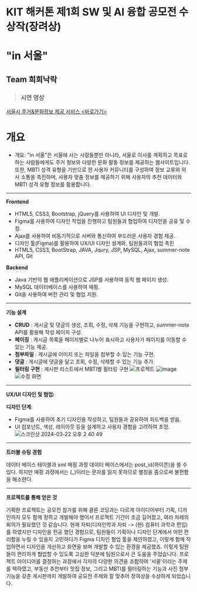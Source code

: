 <h1>KIT 해커톤 제1회 SW 및 AI 융합 공모전 수상작(장려상)</h1>

<h1>"in 서울"</h1>
<h2>Team 희희낙락</h2>
<blockquote><h3>시연 영상</h3></blockquote>
<a href="https://github.com/Katie27-maker/INSeoulProject">서울시 주거&문화정보 제공 서비스 <바로가기></a>
<br>
<h1>개요</h1>
<ul>
  <li>개요: "in 서울"은 서울에 사는 사람들뿐만 아니라, 서울로 이사를 계획하고 목표로 하는 사람들에게도 주거 정보와 다양한 문화 활동 정보를 제공하는 웹사이트입니다. 또한, MBTI 성격 유형을 기반으로 한 사용자 커뮤니티를 구성하여 정보 교류와 의사 소통을 촉진하며, 사용자 맞춤 정보를 제공하기 위해 사용자의 추천 데이터와 MBTI 성격 유형 정보를 활용합니다.</li>
</ul>

---------------------------------------------------------------------------------------------

**Frontend**
  - HTML5, CSS3, Bootstrap, jQuery를 사용하여 UI 디자인 및 개발.
  - Figma를 사용하여 디자인 작업을 진행하고 팀원들과 협업하여 디자인을 공유 및 수정.
  - Ajax를 사용하여 비동기적으로 서버와 통신하여 부드러운 사용자 경험 제공.
  - 디자인 툴(Figma)를 활용하여 UX/UI 디자인 설계와, 팀원들과의 협업 촉진
  - HTML5, CSS3, BootStrap, JAVA, Jqury, JSP, MySQL, Ajax, summer-note API, Git

**Backend**
  - Java 기반의 웹 애플리케이션으로 JSP를 사용하여 동적 웹 페이지 생성.
  - MySQL 데이터베이스를 사용하여 매핑.
  - Git을 사용하여 버전 관리 및 협업 지원.

---------------------------------------------------------------------------------------------
**기능 설계**
  - **CRUD** : 게시글 및 댓글의 생성, 조회, 수정, 삭제 기능을 구현하고, summer-note API를 활용해 작성 페이지 구성.
  - **페이징** : 게시글 목록을 페이지별로 나누어 표시하고 사용자가 페이지를 이동할 수 있는 기능 제공.
  - **첨부파일** : 게시글에 이미지 또는 파일을 첨부할 수 있는 기능 구현.
  - **댓글** : 게시글에 댓글을 달고 조회, 수정, 삭제할 수 있는 기능 추가.
  - **필터링 구현** :  게시판 리스트에서  MBTI별 필터링 구현
![프로젝트](https://github.com/Tomneng/INSeoulProject/assets/59760987/279ebce2-d2e9-4797-a766-790c06b7f1d1)
![image](https://github.com/Tomneng/INSeoulProject/assets/59760987/876bccbf-78a5-43f6-847b-e0d3e756b55e)
![수정 화면](https://github.com/Tomneng/INSeoulProject/assets/59760987/9bd410bb-8af2-4dfc-b935-d1d5e1cab05e)

---------------------------------------------------------------------------------------------

**UX/UI 디자인 및 협업:**

**디자인 단계**:
   - Figma를 사용하여 초기 디자인을 작성하고, 팀원들과 공유하여 피드백을 받음.
   - UI 컴포넌트, 색상, 레이아웃 등을 설계하고 사용자 경험을 고려하여 조정.
![스크린샷 2024-03-22 오후 2 40 49](https://github.com/Tomneng/INSeoulProject/assets/59760987/15c62993-e4dc-44eb-ac83-24236f40d14e)

---------------------------------------------------------------------------------------------

**트러블 슈팅 경험**

데이터 베이스 테이블과 xml 매핑 과정
데이터 베이스에서는  post_id(하이픈)을 쓸 수 있다. 하지만 매핑 과정에서는 (_)이라는 문자를 읽지 못하므로 별칭을 줌으로써 불편함을 해소한다.

---------------------------------------------------------------------------------------------

**프로젝트를 통해 얻은 것**

기획한 프로젝트는 공모전 참가를 위해 클론 코딩과는 다르게 아이디어부터 기획, 디자인까지 모두 함께 정하고 개발해야 했어서 프로젝트 기간이 조금 길어졌고, 여러 차례의 회의가 필요했던 것 같습니다.
현재 자퇴(디자인학과 자퇴 -> (현) 컴퓨터 과학과 편입)를 하였지만 디자인을 전공 했던 경험으로, 팀원들이 기획이나 디자인 단계에서 어떤 편리함을 누릴 수 있을지 고민하다가 Figma 디자인 협업 툴을 제안하였고, 이렇게 함께 작업하면서 디자인을 개선하고 화면을 보며 개발할 수 있는 환경을 제공했죠. 이렇게 팀원들이 편리하게 협업할 수 있도록 고심한 덕분에 팀원으로서 큰 도움을 주었습니다.
프로젝트 아이디어를 결정하는 과정에서 각자의 다양한 의견을 조합하여 '서울'이라는 주제를 택하였고, 부동산 추천부터 맛집 정보, 그리고 MBTI를 필터링하는 기능과 사진 첨부 기능을 갖춘 게시판까지 개발하여 공모전 주제와 잘 맞추어 장여상을 수상하게 되었습니다.
